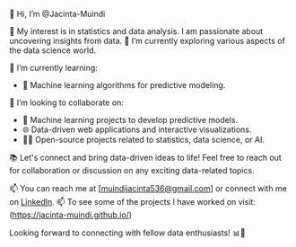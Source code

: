 👋 Hi, I’m @Jacinta-Muindi

💞️ My interest is in statistics and data analysis. I am passionate about uncovering insights from data.
🌱 I’m currently exploring various aspects of the data science world.

🌱 I’m currently learning:
- 🤖 Machine learning algorithms for predictive modeling.
  
💞️ I’m looking to collaborate on:
- 🤖 Machine learning projects to develop predictive models.
- 🌐 Data-driven web applications and interactive visualizations.
- 🧑‍💻 Open-source projects related to statistics, data science, or AI.

📚 Let's connect and bring data-driven ideas to life! Feel free to reach out for collaboration or discussion on any exciting data-related topics.

📫 You can reach me at [muindijacinta536@gmail.com] or connect with me on [LinkedIn](https://www.linkedin.com/in/jacinta-muindi-a9ba4b14a/).
📫 To see some of the projects I have worked on visit: (https://jacinta-muindi.github.io/)

Looking forward to connecting with fellow data enthusiasts! 📊🚀

